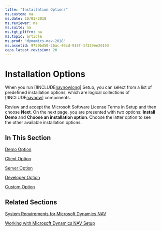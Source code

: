 ```yaml
---
title: "Installation Options"
ms.custom: na
ms.date: 10/01/2018
ms.reviewer: na
ms.suite: na
ms.tgt_pltfrm: na
ms.topic: article
ms.prod: "dynamics-nav-2018"
ms.assetid: 9759bd50-26ac-40cd-918f-1f329ee20193
caps.latest.revision: 20
---
```

# Installation Options
When you run [!INCLUDE[navnowlong](includes/navnowlong_md.md)] Setup, you can select from a list of predefined installation options, which are logical collections of [!INCLUDE[navnow](includes/navnow_md.md)] components.  

 Review and accept the Microsoft Software License Terms in Setup and then choose **Next**. On the next page, you are presented with two options: **Install Demo** and **Choose an installation option**. Choose the latter option to see the other available installation options.  

## In This Section  
 [Demo Option](Demo-Option.md)  

 [Client Option](Client-Option.md)  

 [Server Option](Server-Option.md)  

 [Developer Option](Developer-Option.md)  

 [Custom Option](Custom-Option.md)  

## Related Sections  
 [System Requirements for Microsoft Dynamics NAV](System-Requirements-for-Microsoft-Dynamics-NAV.md)  

 [Working with Microsoft Dynamics NAV Setup](Working-with-Microsoft-Dynamics-NAV-Setup.md)
